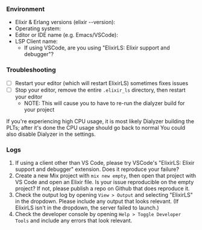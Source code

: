 ### Environment

* Elixir & Erlang versions (elixir --version): 
* Operating system: 
* Editor or IDE name (e.g. Emacs/VSCode): 
* LSP Client name: 
  * If using VSCode, are you using "ElixirLS: Elixir support and debugger"?

### Troubleshooting

- [ ] Restart your editor (which will restart ElixirLS) sometimes fixes issues
- [ ] Stop your editor, remove the entire `.elixir_ls` directory, then restart your editor
  * NOTE: This will cause you to have to re-run the dialyzer build for your project

If you're experiencing high CPU usage, it is most likely Dialyzer building the PLTs; after it's done the CPU usage should go back to normal You could also disable Dialyzer in the settings.

### Logs

1.  If using a client other than VS Code, please try VSCode's "ElixirLS: Elixir support and debugger" extension. Does it reproduce your failure?
2.  Create a new Mix project with `mix new empty`, then open that project with VS Code and open an Elixir file. Is your issue reproducible on the empty project? If not, please publish a repo on Github that does reproduce it.
3.  Check the output log by opening `View > Output` and selecting "ElixirLS" in the dropdown. Please include any output that looks relevant. (If ElixirLS isn't in the dropdown, the server failed to launch.)
4.  Check the developer console by opening `Help > Toggle Developer Tools` and include any errors that look relevant.
